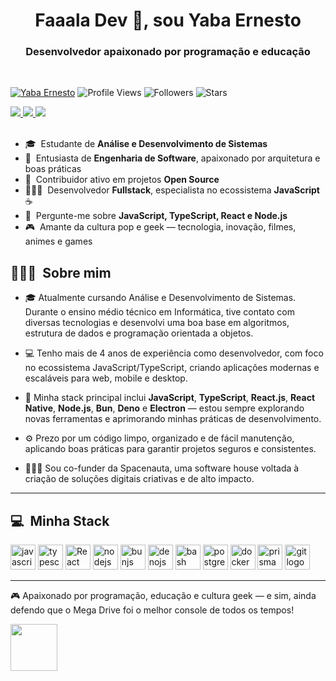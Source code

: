 <h1 align="center">Faaala Dev 👋, sou Yaba Ernesto</h1>
<h3 align="center">Desenvolvedor apaixonado por programação e educação</h3><br/>

[![Yaba Ernesto](https://img.shields.io/badge/Yaba-Ernesto-<COLOR>.svg)](https://shields.io/)
![Profile Views](https://komarev.com/ghpvc/?username=yabaernesto&color=yellow)
![Followers](https://img.shields.io/github/followers/yabaernesto) 
![Stars](https://img.shields.io/github/stars/yabaernesto?label=Profile%20Stars&logo=Profile%20stars&logoColor=g)

<div>
  <a href="https://www.youtube.com/@yabaernesto" target="_blank">
    <img loading="lazy" src="https://img.shields.io/badge/Youtube-%23FF0033?style=for-the-badge&logo=Youtube&logoColor=white" target="_blank">
  </a>
  <a href="https://www.linkedin.com/in/yabaernesto/" target="_blank">
    <img loading="lazy" src="https://img.shields.io/badge/-LinkedIn-%230077B5?style=for-the-badge&logo=linkedin&logoColor=white" target="_blank">
  </a>

  <a href="http://instagram.com/yaba.ernesto" target="_blank">
    <img loading="lazy" src="https://img.shields.io/badge/-Instagram-%23E4405F?style=for-the-badge&logo=instagram&logoColor=white" target="_blank">
  </a>
</div>

<br>

- 🎓 &nbsp;Estudante de **Análise e Desenvolvimento de Sistemas**
- 🔭 &nbsp;Entusiasta de **Engenharia de Software**, apaixonado por arquitetura e boas práticas
- 👯 &nbsp;Contribuidor ativo em projetos **Open Source**
- 👨🏻‍💻 &nbsp;Desenvolvedor **Fullstack**, especialista no ecossistema **JavaScript** ☕
- 💬 &nbsp;Pergunte-me sobre **JavaScript, TypeScript, React e Node.js**
- 🎮 &nbsp;Amante da cultura pop e geek — tecnologia, inovação, filmes, animes e games

## 👨🏻‍💻 &nbsp;Sobre mim

- 🎓 Atualmente cursando Análise e Desenvolvimento de Sistemas. Durante o ensino médio técnico em Informática, tive contato com diversas tecnologias e desenvolvi uma boa base em algoritmos, estrutura de dados e programação orientada a objetos.

- 💻 Tenho mais de 4 anos de experiência como desenvolvedor, com foco no ecossistema JavaScript/TypeScript, criando aplicações modernas e escaláveis para web, mobile e desktop.

- 🚀 Minha stack principal inclui **JavaScript**, **TypeScript**, **React.js**, **React Native**, **Node.js**, **Bun**, **Deno** e **Electron** — estou sempre explorando novas ferramentas e aprimorando minhas práticas de desenvolvimento.

- ⚙️ Prezo por um código limpo, organizado e de fácil manutenção, aplicando boas práticas para garantir projetos seguros e consistentes.

- 👨🏻‍💻 Sou co-funder da Spacenauta, uma software house voltada à criação de soluções digitais criativas e de alto impacto.

---

## 💻 &nbsp;Minha Stack

<div align="left">
  <img src="https://cdn.jsdelivr.net/gh/devicons/devicon@latest/icons/javascript/javascript-plain.svg" height="40" alt="javascript logo"  />

  <img src="https://cdn.jsdelivr.net/gh/devicons/devicon@latest/icons/typescript/typescript-original.svg" height="40" alt="typescript logo" />

  <img src="https://cdn.jsdelivr.net/gh/devicons/devicon@latest/icons/react/react-original.svg" height="40" alt="React"  />

  <img src="https://cdn.jsdelivr.net/gh/devicons/devicon/icons/nodejs/nodejs-original.svg" height="40" alt="nodejs logo"  />

  <img src="https://cdn.jsdelivr.net/gh/devicons/devicon@latest/icons/bun/bun-original.svg" height="40" alt="bunjs logo"  />

  <img src="https://cdn.jsdelivr.net/gh/devicons/devicon@latest/icons/denojs/denojs-original.svg" height="40" alt="denojs logo"  />

  <img src="https://cdn.jsdelivr.net/gh/devicons/devicon/icons/bash/bash-original.svg" height="40" alt="bash logo"  />

  <img src="https://cdn.jsdelivr.net/gh/devicons/devicon@latest/icons/postgresql/postgresql-original.svg" height="40" alt="postgresql logo"  />

  <img src="https://cdn.jsdelivr.net/gh/devicons/devicon@latest/icons/docker/docker-original.svg" height="40" alt="docker logo"  />

  <img src="https://cdn.jsdelivr.net/gh/devicons/devicon@latest/icons/prisma/prisma-original.svg" height="40" alt="prisma logo"  />


  <img src="https://cdn.jsdelivr.net/gh/devicons/devicon/icons/git/git-original.svg" height="40" alt="git logo"  />
</div>

---

🎮 Apaixonado por programação, educação e cultura geek — e sim, ainda defendo que o Mega Drive foi o melhor console de todos os tempos!

<img src="https://github.com/lassiecoder/lassiecoder/assets/17312616/cff18550-c17d-43ff-a3c0-4cee7dc8de01" width="75">

